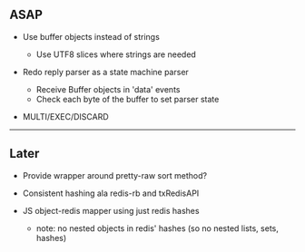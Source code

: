 ## ASAP

- Use buffer objects instead of strings
    - Use UTF8 slices where strings are needed

- Redo reply parser as a state machine parser
    - Receive Buffer objects in 'data' events
    - Check each byte of the buffer to set parser state

- MULTI/EXEC/DISCARD

---

## Later 

- Provide wrapper around pretty-raw sort method?

- Consistent hashing ala redis-rb and txRedisAPI

- JS object-redis mapper using just redis hashes 
    - note: no nested objects in redis' hashes (so no nested lists, sets, hashes)
